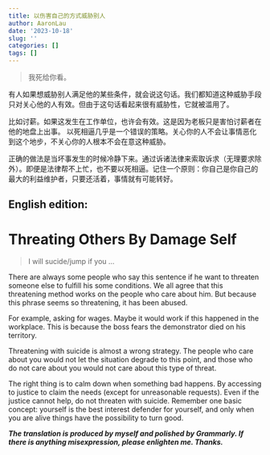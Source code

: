 ```yaml
---
title: 以伤害自己的方式威胁别人
author: AaronLau
date: '2023-10-18'
slug: ''
categories: []
tags: []
---
```


> 我死给你看。

有人如果想威胁别人满足他的某些条件，就会说这句话。我们都知道这种威胁手段只对关心他的人有效。但由于这句话看起来很有威胁性，它就被滥用了。

比如讨薪。如果这发生在工作单位，也许会有效。这是因为老板只是害怕讨薪者在他的地盘上出事。
以死相逼几乎是一个错误的策略。关心你的人不会让事情恶化到这个地步，不关心你的人根本不会在意这种威胁。

正确的做法是当坏事发生的时候冷静下来。通过诉诸法律来索取诉求（无理要求除外）。即便是法律帮不上忙，也不要以死相逼。记住一个原则：你自己是你自己的最大的利益维护者，只要还活着，事情就有可能转好。


## English edition:

# Threating Others By Damage Self

> I will sucide/jump if you ...

There are always some people who say this sentence if he want to threaten someone else to fulfill his some conditions. We all agree that this threatening method works on the people who care about him. But because this phrase seems so threatening, it has been abused. 

For example, asking for wages. Maybe it would work if this happened in the workplace. This is because the boss fears the demonstrator died on his territory.

Threatening with suicide is almost a wrong strategy. The people who care about you would not let the situation degrade to this point, and those who do not care about you would not care about this type of threat.

The right thing is to calm down when something bad happens. By accessing to justice to claim the needs (except for unreasonable requests). Even if the justice cannot help, do not threaten with suicide. Remember one basic concept: yourself is the best interest defender for yourself, and only when you are alive things have the possibility to turn good.


___The translation is produced by myself and polished by Grammarly. If there is anything misexpression, please enlighten me. Thanks.___
